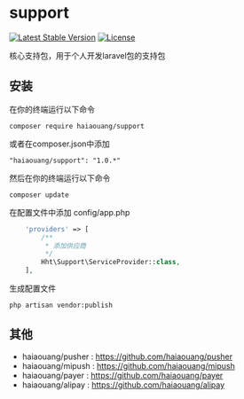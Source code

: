 # support
[![Latest Stable Version](http://www.maiguoer.com/haiaouang/support/stable.svg)](https://packagist.org/packages/haiaouang/support)
[![License](http://www.maiguoer.com/haiaouang/support/license.svg)](https://packagist.org/packages/haiaouang/support)

核心支持包，用于个人开发laravel包的支持包

## 安装
在你的终端运行以下命令

`composer require haiaouang/support`

或者在composer.json中添加

`"haiaouang/support": "1.0.*"`

然后在你的终端运行以下命令

`composer update`

在配置文件中添加 config/app.php

```php
    'providers' => [
        /**
         * 添加供应商
         */
        Hht\Support\ServiceProvider::class,
    ],
```

生成配置文件

`php artisan vendor:publish`

## 其他

* haiaouang/pusher : https://github.com/haiaouang/pusher
* haiaouang/mipush : https://github.com/haiaouang/mipush
* haiaouang/payer : https://github.com/haiaouang/payer
* haiaouang/alipay : https://github.com/haiaouang/alipay
